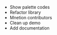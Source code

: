   - Show palette codes
  - Refactor library
  - Mnetion contributors
  - Clean up demo
  - Add documentation
